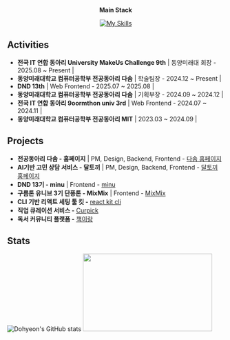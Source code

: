 <p align="center">
    <Strong>Main Stack</Strong><br>
</p>

<p align="center" display="inline-block">
    <a href="https://skillicons.dev">
  <img src="https://skillicons.dev/icons?i=react,tailwind,ts" alt="My Skills" />
</a>

</p>

## Activities
- **전국 IT 연합 동아리 University MakeUs Challenge 9th** | 동양미래대 회장 - 2025.08 ~ Present | 
- **동양미래대학교 컴퓨터공학부 전공동아리 다솜** | 학술팀장 - 2024.12 ~ Present | 
- **DND 13th** | Web Frontend - 2025.07 ~ 2025.08 | 
- **동양미래대학교 컴퓨터공학부 전공동아리 다솜** | 기획부장 - 2024.09 ~ 2024.12 | 
- **전국 IT 연합 동아리 9oormthon univ 3rd** | Web Frontend - 2024.07 ~ 2024.11 | 
- **동양미래대학교 컴퓨터공학부 전공동아리 MIT** | 2023.03 ~ 2024.09 | 

## Projects
- **전공동아리 다솜 - 홈페이지** | PM, Design, Backend, Frontend - [다솜 홈페이지](https://dmu-dasom.or.kr)
- **AI기반 고민 상담 서비스 - 달토끼** | PM, Design, Backend, Frontend - [달토끼 홈페이지](https://moonrabbit-web.kro.kr/)
- **DND 13기 - minu** | Frontend - [minu](https://github.com/dnd-side-project/dnd-13th-3-frontend)
- **구름톤 유니브 3기 단풍톤 - MixMix** | Frontend - [MixMix](https://github.com/9oormthon-univ/2024_DANPOONG_TEAM_20_FE)
- **CLI 기반 리액트 세팅 툴 킷 -** [react kit cli](https://github.com/dohy-eon/react-kit-cli)
- **직업 큐레이션 서비스 -** [Curpick](https://github.com/dohy-eon/CurPick_Backend)
- **독서 커뮤니티 플랫폼 -** [책이랑](https://github.com/dohy-eon/ChaekIRang)

## Stats
![Dohyeon's GitHub stats](https://github-readme-stats.vercel.app/api?username=dohy-eon&hide=stars&show_icons=true&count_private=true&bg_color=fff&text_color=17171B&icon_color=17171B&title_color=17171B)
<a href="https://github.com/devxb/gitanimals">
<img
    src="https://render.gitanimals.org/lines/dohy-eon?pet-id=716549041760358184"
    width="300"
    height="180"
  />
</a>

<!--
## 최도현 | Dohyeon Choi 🍒
#### 🎯 Focusing On ...
[![My Skills](https://skillicons.dev/icons?i=react,tailwind,ts)](https://skillicons.dev)


#### 🌟 Stats

<a href="https://github.com/dohy-eon">
  <img height=200 align="center" src="https://github-readme-stats.vercel.app/api?username=dohy-eon&theme=buefy" />
</a>
<a href="https://github.com/dohy-eon">
  <img height=200 align="center" src="https://github-readme-stats.vercel.app/api/top-langs?username=dohy-eon&layout=compact&langs_count=6&card_width=310&theme=buefy" />
</a>

#### 😺 Doggi

  <a href="https://www.gitanimals.org/en_US?utm_medium=image&utm_source=titeotty&utm_content=line">
    <img
      src="https://render.gitanimals.org/lines/dohy-eon?pet-id=716549041760358184"
      width="480"
      height="120"
    />
  </a>

#### 🍒 SNS & Blog & Portfolio
<a href="https://instagram.com/c_do.hy">
    <img 
        src="http://img.shields.io/badge/-Instagram-black?style=flat&logo=Instagram&link=https://instagram.com/c_do.hy/"
        style="height : auto; margin-left : 10px; margin-right : 10px;"/>
</a>
<a href="https://dohy.tistory.com/">
    <img 
        src="http://img.shields.io/badge/Tistory-000000?style=flat&logo=tistory&link=https://dohy.tistory.com/"
        style="height : auto; margin-left : 10px; margin-right : 10px;"/>
</a>
<a href="https://rose-tray-606.notion.site/10e7ae28f6ba802a9629c134d6eb4828">
  <img 
        src="http://img.shields.io/badge/-Portfolio-black?style=flat&logo=Portfolio&link=https://rose-tray-606.notion.site/10e7ae28f6ba802a9629c134d6eb4828"
        style="height : auto; margin-left : 10px; margin-right : 10px;"/>
</a>
--!>
<!-- <a href="https://hits.seeyoufarm.com">
    <img src="https://hits.seeyoufarm.com/api/count/incr/badge.svg?url=https%3A%2F%2Fgithub.com%2Ftiteotty&count_bg=%23000000&title_bg=%23555555&icon=&icon_color=%23E7E7E7&title=visits&edge_flat=false"/>
</a> -->

<!--![HTML5](https://img.shields.io/badge/html5-%23E34F26.svg?style=for-the-badge&logo=html5&logoColor=white) 
![CSS3](https://img.shields.io/badge/css3-%231572B6.svg?style=for-the-badge&logo=css3&logoColor=white) 
![JavaScript](https://img.shields.io/badge/javascript-%23323330.svg?style=for-the-badge&logo=javascript&logoColor=%23F7DF1E)
![Typescript](https://img.shields.io/badge/Typescript-3178C6?style=for-the-badge&logo=Typescript&logoColor=white)
![Java](https://img.shields.io/badge/java-%23ED8B00.svg?style=for-the-badge&logo=openjdk&logoColor=white)
![SpringBoot](https://img.shields.io/badge/springboot-6DB33F?style=for-the-badge&logo=springboot&logoColor=white) <br> 
![MySQL](https://img.shields.io/badge/mysql-4479A1.svg?style=for-the-badge&logo=mysql&logoColor=white)
![MongoDB](https://img.shields.io/badge/MongoDB-%234ea94b.svg?style=for-the-badge&logo=mongodb&logoColor=white) <br> --!>


<!-- #### ⚙️ Tech Stacks & Tools

[![My Skills](https://skillicons.dev/icons?i=spring,mysql,mongodb,docker,idea)](https://skillicons.dev)


[![My Skills](https://skillicons.dev/icons?i=react,nextjs,html,css,bootstrap,tailwind,js,ts,vscode)](https://skillicons.dev)


![React Native](https://img.shields.io/badge/react_native-%2320232a.svg?style=for-the-badge&logo=react&logoColor=%2361DAFB)
![Expo](https://img.shields.io/badge/expo-1C1E24?style=for-the-badge&logo=expo&logoColor=#D04A37) <br> --!>

